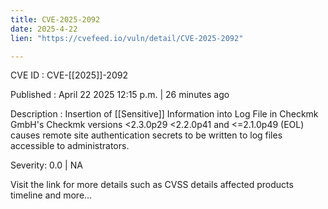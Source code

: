 ```yaml
---
title: CVE-2025-2092
date: 2025-4-22
lien: "https://cvefeed.io/vuln/detail/CVE-2025-2092"

---
```


CVE ID : CVE-[[2025]]-2092

Published :  April 22
2025
12:15 p.m. | 26 minutes ago

Description : Insertion of  [[Sensitive]] Information into Log File in Checkmk GmbH's Checkmk versions <2.3.0p29
<2.2.0p41 and <=2.1.0p49 (EOL) causes remote site authentication secrets to be written to log files accessible to administrators.

Severity: 0.0 | NA

Visit the link for more details
such as CVSS details
affected products
timeline
and more...
